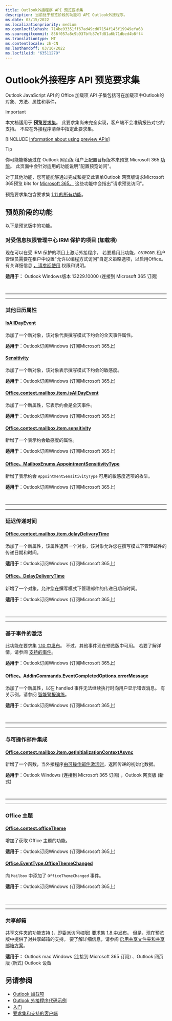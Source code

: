 ```yaml
---
title: Outlook外接程序 API 预览要求集
description: 当前处于预览阶段的功能和 API Outlook外接程序。
ms.date: 03/15/2022
ms.localizationpriority: medium
ms.openlocfilehash: 714be93351ff67ad49cd07154f145f19949efa68
ms.sourcegitcommit: 856f057a8c9b937bfb37e7d81a6b71dbed4b8ff4
ms.translationtype: MT
ms.contentlocale: zh-CN
ms.lasthandoff: 03/16/2022
ms.locfileid: "63511279"
---
```

# <a name="outlook-add-in-api-preview-requirement-set"></a>Outlook外接程序 API 预览要求集

Outlook JavaScript API 的 Office 加载项 API 子集包括可在加载项中Outlook的对象、方法、属性和事件。

> [!IMPORTANT]
> 本文档适用于 **预览**[要求集](../../requirement-sets/outlook-api-requirement-sets.md)。 此要求集尚未完全实现，客户端不会准确报告对它的支持。 不应在外接程序清单中指定此要求集。

[!INCLUDE [Information about using preview APIs](../../../includes/using-preview-apis-host.md)]

> [!TIP]
> 你可能能够通过在 Outlook 网页版 租户上配置目标版本来预览 Microsoft 365 [功能](/microsoft-365/admin/manage/release-options-in-office-365?view=o365-worldwide&preserve-view=true#set-up-the-release-option-in-the-admin-center)。 此页面中会针对适用的功能说明"配置预览访问"。
>
> 对于其他功能，您可能能够通过完成和提交此表单Outlook 网页版请求Microsoft 365预览 bits for [Microsoft 365。](https://aka.ms/OWAPreview) 这些功能中会指出"请求预览访问"。

预览要求集包含要求集 [1.11 的所有功能](../requirement-set-1.11/outlook-requirement-set-1.11.md)。

## <a name="features-in-preview"></a>预览阶段的功能

以下是预览版中的功能。

### <a name="add-in-activation-on-items-protected-by-information-rights-management-irm"></a>对受信息权限管理中心 IRM 保护的项目 (加载项) 

现在可以在受 IRM 保护的项目上激活外接程序。 若要启用此功能，`OBJMODEL`租户管理员需要在租户中设置"允许以编程方式访问"自定义策略选项，以启用Office。 有关详细信息 [，请参阅使用](/azure/information-protection/configure-usage-rights#usage-rights-and-descriptions) 权限和说明。

**适用于：** Outlook Windows版本 13229.10000 (连接到 Microsoft 365 订阅) 

<br>

---

---

### <a name="additional-calendar-properties"></a>其他日历属性

#### <a name="isalldayevent"></a>[IsAllDayEvent](/javascript/api/outlook/office.isalldayevent?view=outlook-js-preview&preserve-view=true)

添加了一个新对象，该对象代表撰写模式下约会的全天事件属性。

**适用于**：Outlook订阅Windows (订阅Microsoft 365上) 

#### <a name="sensitivity"></a>[Sensitivity](/javascript/api/outlook/office.sensitivity?view=outlook-js-preview&preserve-view=true)

添加了一个新对象，该对象表示撰写模式下约会的敏感度。

**适用于**：Outlook订阅Windows (订阅Microsoft 365上) 

#### <a name="officecontextmailboxitemisalldayevent"></a>[Office.context.mailbox.item.isAllDayEvent](office.context.mailbox.item.md#properties)

添加了一个新属性，它表示约会是全天事件。

**适用于**：Outlook订阅Windows (订阅Microsoft 365上) 

#### <a name="officecontextmailboxitemsensitivity"></a>[Office.context.mailbox.item.sensitivity](office.context.mailbox.item.md#properties)

新增了一个表示约会敏感度的属性。

**适用于**：Outlook订阅Windows (订阅Microsoft 365上) 

#### <a name="officemailboxenumsappointmentsensitivitytype"></a>[Office。MailboxEnums.AppointmentSensitivityType](/javascript/api/outlook/office.mailboxenums.appointmentsensitivitytype?view=outlook-js-preview&preserve-view=true)

新增了表示约会 `AppointmentSensitivityType` 可用的敏感度选项的枚举。

**适用于**：Outlook订阅Windows (订阅Microsoft 365上) 

<br>

---

---

### <a name="delay-delivery-time"></a>延迟传递时间

#### <a name="officecontextmailboxitemdelaydeliverytime"></a>[Office.context.mailbox.item.delayDeliveryTime](office.context.mailbox.item.md#properties)

添加了一个新属性，该属性返回一个对象，该对象允许您在撰写模式下管理邮件的传递日期和时间。

**适用于**：Outlook订阅Windows (订阅Microsoft 365上) 

#### <a name="officedelaydeliverytime"></a>[Office。DelayDeliveryTime](/javascript/api/outlook/office.delaydeliverytime?view=outlook-js-preview&preserve-view=true)

新增了一个对象，允许您在撰写模式下管理邮件的传递日期和时间。

**适用于**：Outlook订阅Windows (订阅Microsoft 365上) 

<br>

---

---

### <a name="event-based-activation"></a>基于事件的激活

此功能在要求集 [1.10 中发布](../requirement-set-1.10/outlook-requirement-set-1.10.md)。 不过，其他事件现在预览版中可用。 若要了解详情，请参阅 [支持的事件](../../../outlook/autolaunch.md#supported-events)。

**适用于**：Outlook订阅Windows (订阅Microsoft 365上) 

#### <a name="officeaddincommandseventcompletedoptionserrormessage"></a>[Office。AddinCommands.EventCompletedOptions.errorMessage](/javascript/api/office/office.addincommands.eventcompletedoptions?view=outlook-js-preview&preserve-view=true#office-office-addincommands-eventcompletedoptions-errormessage-member)

添加了一个新属性，以在 handled 事件无法继续执行时向用户显示错误消息。 有关示例，请参阅 [智能警报演练](../../../outlook/smart-alerts-onmessagesend-walkthrough.md)。

**适用于**：Outlook订阅Windows (订阅Microsoft 365上) 

<br>

---

---

### <a name="integration-with-actionable-messages"></a>与可操作邮件集成

#### <a name="officecontextmailboxitemgetinitializationcontextasync"></a>[Office.context.mailbox.item.getInitializationContextAsync](office.context.mailbox.item.md#methods)

新增了一个函数，当外接程序[由可操作邮件激活时](/outlook/actionable-messages/invoke-add-in-from-actionable-message)，返回传递的初始化数据。

**适用于**：Outlook Windows (连接到 Microsoft 365 订阅) ，Outlook 网页版 (新式) 

<br>

---

---

### <a name="office-theme"></a>Office 主题

#### <a name="officecontextofficetheme"></a>[Office.context.officeTheme](/javascript/api/office/office.context?view=outlook-js-preview&preserve-view=true#office-office-context-officetheme-member)

增加了获取 Office 主题的功能。

**适用于**：Outlook订阅Windows (订阅Microsoft 365上) 

#### <a name="officeeventtypeofficethemechanged"></a>[Office.EventType.OfficeThemeChanged](/javascript/api/office/office.eventtype?view=outlook-js-preview&preserve-view=true)

向 `Mailbox` 中添加了 `OfficeThemeChanged` 事件。

**适用于**：Outlook订阅Windows (订阅Microsoft 365上) 

<br>

---

---

### <a name="shared-mailboxes"></a>共享邮箱

共享文件夹的功能支持 (，即委派访问权限) 要求集 [1.8 中发布](../requirement-set-1.8/outlook-requirement-set-1.8.md)。 但是，现在预览版中提供了对共享邮箱的支持。 要了解详细信息，请参阅 [启用共享文件夹和共享邮箱方案](../../../outlook/delegate-access.md)。

**适用于：** Outlook mac Windows (连接到 Microsoft 365 订阅) 、Outlook 网页版 (新式) Outlook 设备

## <a name="see-also"></a>另请参阅

- [Outlook 加载项](../../../outlook/outlook-add-ins-overview.md)
- [Outlook 外接程序代码示例](https://developer.microsoft.com/outlook/gallery/?filterBy=Outlook,Samples,Add-ins)
- [入门](../../../quickstarts/outlook-quickstart.md)
- [要求集和支持的客户端](../../requirement-sets/outlook-api-requirement-sets.md)
